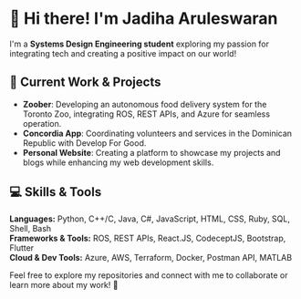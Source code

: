 # 👋 Hi there! I'm Jadiha Aruleswaran  
I'm a **Systems Design Engineering student** exploring my passion for integrating tech and creating a positive impact on our world!

## 🌟 Current Work & Projects  
- **Zoober**: Developing an autonomous food delivery system for the Toronto Zoo, integrating ROS, REST APIs, and Azure for seamless operation.  
- **Concordia App**: Coordinating volunteers and services in the Dominican Republic with Develop For Good.  
- **Personal Website**: Creating a platform to showcase my projects and blogs while enhancing my web development skills.  

## 💻 Skills & Tools  
**Languages:** Python, C++/C, Java, C#, JavaScript, HTML, CSS, Ruby, SQL, Shell, Bash  
**Frameworks & Tools:** ROS, REST APIs, React.JS, CodeceptJS, Bootstrap, Flutter  
**Cloud & Dev Tools:** Azure, AWS, Terraform, Docker, Postman API, MATLAB  

Feel free to explore my repositories and connect with me to collaborate or learn more about my work! 🚀


<!--
**jadiha/jadiha** is a ✨ _special_ ✨ repository because its `README.md` (this file) appears on your GitHub profile.

Here are some ideas to get you started:

- 🔭 I’m currently working on ...
- 🌱 I’m currently learning ...
- 👯 I’m looking to collaborate on ...
- 🤔 I’m looking for help with ...
- 💬 Ask me about ...
- 📫 How to reach me: ...
- 😄 Pronouns: ...
- ⚡ Fun fact: ...
-->
